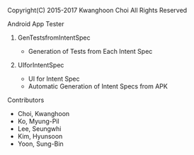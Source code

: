 Copyright(C) 2015-2017 Kwanghoon Choi All Rights Reserved

Android App Tester

1) GenTestsfromIntentSpec 
   - Generation of Tests from Each Intent Spec

2) UIforIntentSpec 
   - UI for Intent Spec
   - Automatic Generation of Intent Specs from APK


Contributors
 - Choi, Kwanghoon
 - Ko, Myung-Pil
 - Lee, Seungwhi
 - Kim, Hyunsoon
 - Yoon, Sung-Bin
